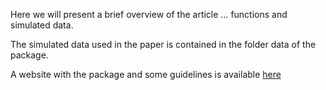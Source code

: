 
<!-- README.md is generated from README.Rmd. Please edit that file -->

Here we will present a brief overview of the article … functions and
simulated data.

The simulated data used in the paper is contained in the folder data of
the package.

A website with the package and some guidelines is available
[here](https://danilosarti.github.io/frontiers_omics/)
